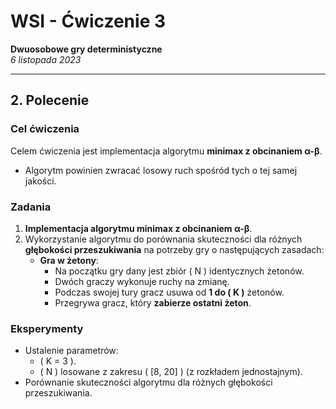 # WSI - Ćwiczenie 3

**Dwuosobowe gry deterministyczne**  
_6 listopada 2023_

---

## 2. Polecenie

### Cel ćwiczenia

Celem ćwiczenia jest implementacja algorytmu **minimax z obcinaniem α-β**.

- Algorytm powinien zwracać losowy ruch spośród tych o tej samej jakości.

### Zadania

1. **Implementacja algorytmu minimax z obcinaniem α-β**.
2. Wykorzystanie algorytmu do porównania skuteczności dla różnych **głębokości przeszukiwania** na potrzeby gry o następujących zasadach:
   - **Gra w żetony**:
     - Na początku gry dany jest zbiór \( N \) identycznych żetonów.
     - Dwóch graczy wykonuje ruchy na zmianę.
     - Podczas swojej tury gracz usuwa od **1 do \( K \)** żetonów.
     - Przegrywa gracz, który **zabierze ostatni żeton**.

### Eksperymenty

- Ustalenie parametrów:
  - \( K = 3 \).
  - \( N \) losowane z zakresu \( [8, 20] \) (z rozkładem jednostajnym).
- Porównanie skuteczności algorytmu dla różnych głębokości przeszukiwania.
